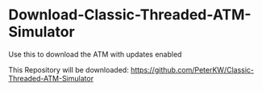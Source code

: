 # Download-Classic-Threaded-ATM-Simulator
Use this to download the ATM with updates enabled

This Repository will be downloaded: https://github.com/PeterKW/Classic-Threaded-ATM-Simulator
